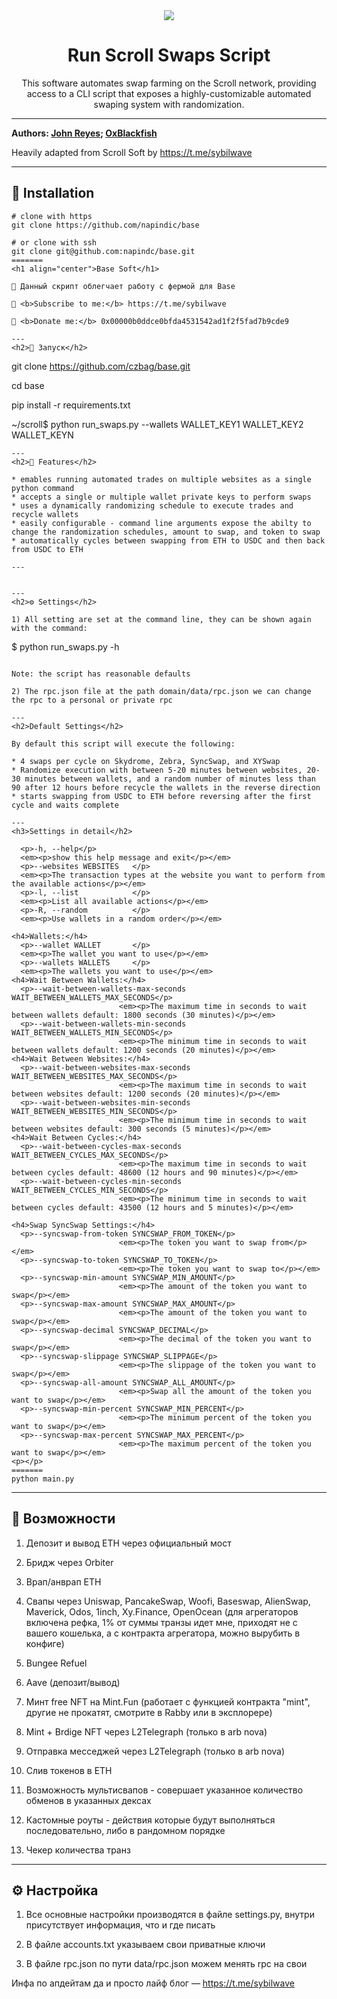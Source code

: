 <div align="center">
  <img src="https://i.imgur.com/Vaah2gJ.png"  />
  <h1>Run Scroll Swaps Script</h1>
  <p>This software automates swap farming on the Scroll network, providing access to a CLI script that exposes a highly-customizable automated swaping system with randomization.</p>
</div>

---

<b>Authors: <a href="https://github.com/jareyes409">John Reyes</a>; <a href="https://github.com/0xBlackfish">OxBlackfish</a></b>

Heavily adapted from Scroll Soft by https://t.me/sybilwave

---
<h2>🚀 Installation</h2>

```
# clone with https
git clone https://github.com/napindic/base

# or clone with ssh
git clone git@github.com:napindc/base.git
=======
<h1 align="center">Base Soft</h1>

📍 Данный скрипт облегчает работу с фермой для Base

🔔 <b>Subscribe to me:</b> https://t.me/sybilwave

🤑 <b>Donate me:</b> 0x00000b0ddce0bfda4531542ad1f2f5fad7b9cde9

---
<h2>🚀 Запуск</h2>

```
git clone https://github.com/czbag/base.git

cd base

pip install -r requirements.txt

~/scroll$ python run_swaps.py --wallets WALLET_KEY1 WALLET_KEY2 WALLET_KEYN
```
---
<h2>🚨 Features</h2>

* emables running automated trades on multiple websites as a single python command
* accepts a single or multiple wallet private keys to perform swaps
* uses a dynamically randomizing schedule to execute trades and recycle wallets
* easily configurable - command line arguments expose the abilty to change the randomization schedules, amount to swap, and token to swap
* automatically cycles between swapping from ETH to USDC and then back from USDC to ETH

---


---
<h2>⚙️ Settings</h2>

1) All setting are set at the command line, they can be shown again with the command:
```
$ python run_swaps.py -h
```

Note: the script has reasonable defaults

2) The rpc.json file at the path domain/data/rpc.json we can change the rpc to a personal or private rpc

---
<h2>Default Settings</h2>

By default this script will execute the following:

* 4 swaps per cycle on Skydrome, Zebra, SyncSwap, and XYSwap
* Randomize execution with between 5-20 minutes between websites, 20-30 minutes between wallets, and a random number of minutes less than 90 after 12 hours before recycle the wallets in the reverse direction
* starts swapping from USDC to ETH before reversing after the first cycle and waits complete

---
<h3>Settings in detail</h2>

  <p>-h, --help</p>            
  <em><p>show this help message and exit</p></em>
  <p>--websites WEBSITES   </p>
  <em><p>The transaction types at the website you want to perform from the available actions</p></em>
  <p>-l, --list            </p>
  <em><p>List all available actions</p></em>
  <p>-R, --random          </p>
  <em><p>Use wallets in a random order</p></em>

<h4>Wallets:</h4>
  <p>--wallet WALLET       </p>
  <em><p>The wallet you want to use</p></em>
  <p>--wallets WALLETS     </p>
  <em><p>The wallets you want to use</p></em>
<h4>Wait Between Wallets:</h4>
  <p>--wait-between-wallets-max-seconds WAIT_BETWEEN_WALLETS_MAX_SECONDS</p>
                        <em><p>The maximum time in seconds to wait between wallets default: 1800 seconds (30 minutes)</p></em>
  <p>--wait-between-wallets-min-seconds WAIT_BETWEEN_WALLETS_MIN_SECONDS</p>
                        <em><p>The minimum time in seconds to wait between wallets default: 1200 seconds (20 minutes)</p></em>
<h4>Wait Between Websites:</h4>
  <p>--wait-between-websites-max-seconds WAIT_BETWEEN_WEBSITES_MAX_SECONDS</p>
                        <em><p>The maximum time in seconds to wait between websites default: 1200 seconds (20 minutes)</p></em>
  <p>--wait-between-websites-min-seconds WAIT_BETWEEN_WEBSITES_MIN_SECONDS</p>
                        <em><p>The minimum time in seconds to wait between websites default: 300 seconds (5 minutes)</p></em>
<h4>Wait Between Cycles:</h4>
  <p>--wait-between-cycles-max-seconds WAIT_BETWEEN_CYCLES_MAX_SECONDS</p>
                        <em><p>The maximum time in seconds to wait between cycles default: 48600 (12 hours and 90 minutes)</p></em>
  <p>--wait-between-cycles-min-seconds WAIT_BETWEEN_CYCLES_MIN_SECONDS</p>
                        <em><p>The minimum time in seconds to wait between cycles default: 43500 (12 hours and 5 minutes)</p></em>

<h4>Swap SyncSwap Settings:</h4>
  <p>--syncswap-from-token SYNCSWAP_FROM_TOKEN</p>
                        <em><p>The token you want to swap from</p></em>
  <p>--syncswap-to-token SYNCSWAP_TO_TOKEN</p>
                        <em><p>The token you want to swap to</p></em>
  <p>--syncswap-min-amount SYNCSWAP_MIN_AMOUNT</p>
                        <em><p>The amount of the token you want to swap</p></em>
  <p>--syncswap-max-amount SYNCSWAP_MAX_AMOUNT</p>
                        <em><p>The amount of the token you want to swap</p></em>
  <p>--syncswap-decimal SYNCSWAP_DECIMAL</p>
                        <em><p>The decimal of the token you want to swap</p></em>
  <p>--syncswap-slippage SYNCSWAP_SLIPPAGE</p>
                        <em><p>The slippage of the token you want to swap</p></em>
  <p>--syncswap-all-amount SYNCSWAP_ALL_AMOUNT</p>
                        <em><p>Swap all the amount of the token you want to swap</p></em>
  <p>--syncswap-min-percent SYNCSWAP_MIN_PERCENT</p>
                        <em><p>The minimum percent of the token you want to swap</p></em>
  <p>--syncswap-max-percent SYNCSWAP_MAX_PERCENT</p>
                        <em><p>The maximum percent of the token you want to swap</p></em>
<p></p>
=======
python main.py
```
---
<h2>🚨 Возможности</h2>

1. Депозит и вывод ETH через официальный мост

2. Бридж через Orbiter

3. Врап/анврап ETH

4. Свапы через Uniswap, PancakeSwap, Woofi, Baseswap, AlienSwap, Maverick, Odos, 1inch, Xy.Finance, OpenOcean (для агрегаторов включена рефка, 1% от суммы транзы идет мне, приходят не с вашего кошелька, а с контракта агрегатора, можно вырубить в конфиге)

5. Bungee Refuel

6. Aave (депозит/вывод)

7. Минт free NFT на Mint.Fun (работает с функцией контракта "mint", другие не прокатят, смотрите в Rabby или в эксплорере)

8. Mint + Brdige NFT через L2Telegraph (только в arb nova)

9. Отправка месседжей через L2Telegraph (только в arb nova)

10. Слив токенов в ETH

11. Возможность мультисвапов - совершает указанное количество обменов в указанных дексах

12. Кастомные роуты - действия которые будут выполняться последовательно, либо в рандомном порядке

13. Чекер количества транз

---
<h2>⚙️ Настройка</h2>

1) Все основные настройки производятся в файле settings.py, внутри присутствует информация, что и где писать

2) В файле accounts.txt указываем свои приватные ключи

3) В файле rpc.json по пути data/rpc.json можем менять rpc на свои

Инфа по апдейтам да и просто лайф блог –– https://t.me/sybilwave
